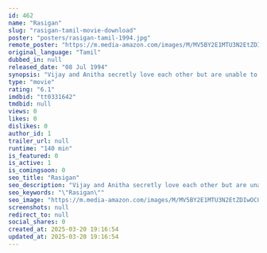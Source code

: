 ```yaml
---
id: 462
name: "Rasigan"
slug: "rasigan-tamil-movie-download"
poster: "posters/rasigan-tamil-1994.jpg"
remote_poster: "https://m.media-amazon.com/images/M/MV5BY2E1MTU3N2EtZDIwOC00MzE2LWI4YmUtMzE5OWQ5OWNmMDY0XkEyXkFqcGc@._V1_SX300.jpg"
original_language: "Tamil"
dubbed_in: null
released_date: "08 Jul 1994"
synopsis: "Vijay and Anitha secretly love each other but are unable to confess their love for each other. Her father realises this and tries to separate the two. However, fate has other plans in store."
type: "movie"
rating: "6.1"
imdbid: "tt0331642"
tmdbid: null
views: 0
likes: 0
dislikes: 0
author_id: 1
trailer_url: null
runtime: "140 min"
is_featured: 0
is_active: 1
is_comingsoon: 0
seo_title: "Rasigan"
seo_description: "Vijay and Anitha secretly love each other but are unable to confess their love for each other. Her father realises this and tries to separate the two. However, fate has other plans in store."
seo_keywords: "\"Rasigan\""
seo_image: "https://m.media-amazon.com/images/M/MV5BY2E1MTU3N2EtZDIwOC00MzE2LWI4YmUtMzE5OWQ5OWNmMDY0XkEyXkFqcGc@._V1_SX300.jpg"
screenshots: null
redirect_to: null
social_shares: 0
created_at: 2025-03-20 19:16:54
updated_at: 2025-03-20 19:16:54
---
```


